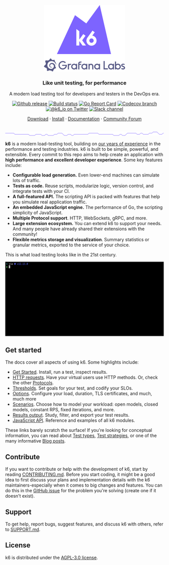 <p align="center"><a href="https://k6.io/"><img src="assets/k6-logo-with-grafana.svg" alt="k6" width="258" height="210" /></a></p>

<h3 align="center">Like unit testing, for performance</h3>
<p align="center">A modern load testing tool for developers and testers in the DevOps era.</p>

<p align="center">
  <a href="https://github.com/grafana/k6/releases"><img src="https://img.shields.io/github/release/grafana/k6.svg" alt="Github release"></a>
  <a href="https://github.com/grafana/k6/actions/workflows/all.yml"><img src="https://github.com/grafana/k6/actions/workflows/build.yml/badge.svg" alt="Build status"></a>
  <a href="https://goreportcard.com/report/github.com/grafana/k6"><img src="https://goreportcard.com/badge/github.com/grafana/k6" alt="Go Report Card"></a>
  <a href="https://codecov.io/gh/grafana/k6"><img src="https://img.shields.io/codecov/c/github/grafana/k6/master.svg" alt="Codecov branch"></a>
  <br>
  <a href="https://twitter.com/k6_io"><img src="https://img.shields.io/badge/twitter-@k6_io-55acee.svg" alt="@k6_io on Twitter"></a>
  <a href="https://k6.io/slack"><img src="https://img.shields.io/badge/Slack-k6-ff69b4.svg" alt="Slack channel"></a>
</p>
<p align="center">
    <a href="https://github.com/grafana/k6/releases">Download</a> ·
    <a href="#install">Install</a> ·
    <a href="https://k6.io/docs">Documentation</a> ·
    <a href="https://community.k6.io/">Community Forum</a>
</p>

<br/>
<img src="assets/github-hr.png" alt="---" />
<br/>

**k6** is a modern load-testing tool, building on [our years of experience](https://k6.io/about) in the performance and testing industries.
k6 is built to be simple, powerful, and extensible. Every commit to this repo aims to help create an application with **high performance and excellent developer experience**.
Some key features include:

- **Configurable load generation.** Even lower-end machines can simulate lots of traffic.
- **Tests as code.** Reuse scripts, modularize logic, version control, and integrate tests with your CI.
- **A full-featured API.** The scripting API is packed with features that help you simulate real application traffic.
- **An embedded JavaScript engine.** The performance of Go, the scripting simplicity of JavaScript.
- **Multiple Protocol support**. HTTP, WebSockets, gRPC, and more.
- **Large extension ecosystem.** You can extend k6 to support your needs. And many people have already shared their extensions with the community!
- **Flexible metrics storage and visualization**. Summary statistics or granular metrics, exported to the service of your choice.

This is what load testing looks like in the 21st century.

<p align="center">
  <img width="600" src="assets/k6-demo.gif">
</p>

## Get started

The docs cover all aspects of using k6. Some highlights include:
- [Get Started](https://k6.io/docs). Install, run a test, inspect results.
- [HTTP requests](https://k6.io/docs/using-k6/http-requests/). Have your virtual users use HTTP methods. Or, check the other [Protocols](https://k6.io/docs).
- [Thresholds](https://k6.io/docs/using-k6/thresholds). Set goals for your test, and codify your SLOs.
- [Options](https://k6.io/docs/using-k6/k6-options). Configure your load, duration, TLS certificates, and much, much more
- [Scenarios](https://k6.io/docs/using-k6/scenarios). Choose how to model your workload: open models, closed models, constant RPS, fixed iterations, and more.
- [Results output](https://k6.io/docs/results-output). Study, filter, and export your test results.
- [JavaScript API](https://k6.io/docs/javascript-api). Reference and examples of all k6 modules.


These links barely scratch the surface! If you're looking for conceptual information, you can read about [Test types](https://k6.io/docs/test-types/introduction/), [Test strategies](https://k6.io/docs/testing-guides/), or one of the many informative [Blog posts](https://k6.io/blog).

## Contribute

If you want to contribute or help with the development of k6, start by reading [CONTRIBUTING.md](CONTRIBUTING.md). Before you start coding, it might be a good idea to first discuss your plans and implementation details with the k6 maintainers-especially when it comes to big changes and features. You can do this in the [GitHub issue](https://github.com/grafana/k6/issues) for the problem you're solving (create one if it doesn't exist).

## Support

To get help, report bugs, suggest features, and discuss k6 with others, refer to [SUPPORT.md](SUPPORT.md).

## License

k6 is distributed under the [AGPL-3.0 license](https://github.com/grafana/k6/blob/master/LICENSE.md).
